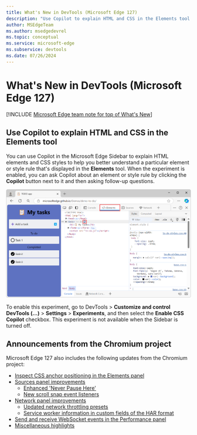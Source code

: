 ```yaml
---
title: What's New in DevTools (Microsoft Edge 127)
description: "Use Copilot to explain HTML and CSS in the Elements tool. And more."
author: MSEdgeTeam
ms.author: msedgedevrel
ms.topic: conceptual
ms.service: microsoft-edge
ms.subservice: devtools
ms.date: 07/26/2024
---
```

# What's New in DevTools (Microsoft Edge 127)

[!INCLUDE [Microsoft Edge team note for top of What's New](../../includes/edge-whats-new-note.md)]


<!-- ====================================================================== -->
## Use Copilot to explain HTML and CSS in the Elements tool

<!-- Subtitle: Enable the "Enable CSS Copilot" experiment to ask Copilot about elements and styles.-->

You can use Copilot in the Microsoft Edge Sidebar to explain HTML elements and CSS styles to help you better understand a particular element or style rule that's displayed in the **Elements** tool.  When the experiment is enabled, you can ask Copilot about an element or style rule by clicking the **Copilot** button next to it and then asking follow-up questions.

![Copilot icon in Elements tool](./devtools-127-images/copilot-explain-elements.png)

To enable this experiment, go to DevTools > **Customize and control DevTools (...)** > **Settings** > **Experiments**, and then select the **Enable CSS Copilot** checkbox.  This experiment is not available when the Sidebar is turned off.


<!-- ====================================================================== -->
## Announcements from the Chromium project

Microsoft Edge 127 also includes the following updates from the Chromium project:

* [Inspect CSS anchor positioning in the Elements panel](https://developer.chrome.com/blog/new-in-devtools-127#elements-links)
* [Sources panel improvements](https://developer.chrome.com/blog/new-in-devtools-127#sources)
   * [Enhanced 'Never Pause Here'](https://developer.chrome.com/blog/new-in-devtools-127#never-pause-here)
   * [New scroll snap event listeners](https://developer.chrome.com/blog/new-in-devtools-127#snap-event-listeners)
* [Network panel improvements](https://developer.chrome.com/blog/new-in-devtools-127#network)
   * [Updated network throttling presets](https://developer.chrome.com/blog/new-in-devtools-127#network-throttling-presets)
   * [Service worker information in custom fields of the HAR format](https://developer.chrome.com/blog/new-in-devtools-127#har)
* [Send and receive WebSocket events in the Performance panel](https://developer.chrome.com/blog/new-in-devtools-127#perf-websocket)
* [Miscellaneous highlights](https://developer.chrome.com/blog/new-in-devtools-127#misc)
<!-- todo: maybe delete some items -->


<!-- ====================================================================== -->
<!-- uncomment if content is copied from developer.chrome.com to this page -->

<!-- > [!NOTE]
> Portions of this page are modifications based on work created and [shared by Google](https://developers.google.com/terms/site-policies) and used according to terms described in the [Creative Commons Attribution 4.0 International License](https://creativecommons.org/licenses/by/4.0).
> The original page for announcements from the Chromium project is [What's New in DevTools (Chrome 127)](https://developer.chrome.com/blog/new-in-devtools-127) and is authored by [Sofia Emelianova](https://developers.google.com/web/resources/contributors) (Senior Technical Writer working on Chrome DevTools at Google). -->


<!-- ====================================================================== -->
<!-- uncomment if content is copied from developer.chrome.com to this page -->

<!-- [![Creative Commons License](../../../../media/cc-logo/88x31.png)](https://creativecommons.org/licenses/by/4.0)
This work is licensed under a [Creative Commons Attribution 4.0 International License](https://creativecommons.org/licenses/by/4.0). -->
